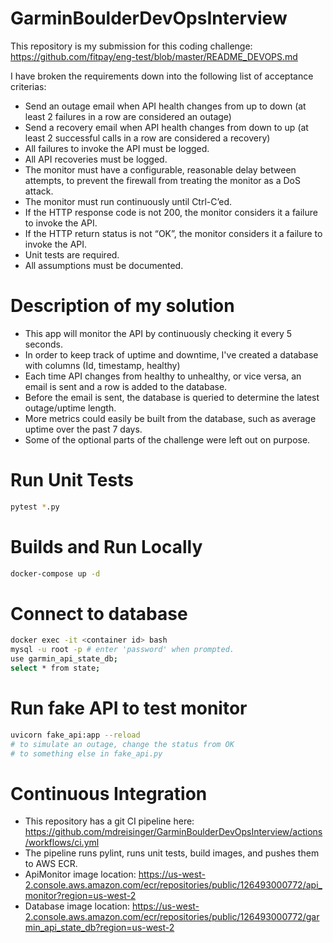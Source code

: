 # GarminBoulderDevOpsInterview

This repository is my submission for this coding challenge: https://github.com/fitpay/eng-test/blob/master/README_DEVOPS.md

I have broken the requirements down into the following list of acceptance criterias:

- Send an outage email when API health changes from up to down (at least 2 failures in a row are considered an outage)
- Send a recovery email when API health changes from down to up (at least 2 successful calls in a row are considered a recovery)
- All failures to invoke the API must be logged.
- All API recoveries must be logged.
- The monitor must have a configurable, reasonable delay between attempts, to prevent the firewall from treating the monitor as a DoS attack.
- The monitor must run continuously until Ctrl-C’ed.
- If the HTTP response code is not 200, the monitor considers it a failure to invoke the API.
- If the HTTP return status is not “OK”, the monitor considers it a failure to invoke the API.
- Unit tests are required.
- All assumptions must be documented.

# Description of my solution
- This app will monitor the API by continuously checking it every 5 seconds.
- In order to keep track of uptime and downtime, I've created a database with columns (Id, timestamp, healthy)
- Each time API changes from healthy to unhealthy, or vice versa, an email is sent and a row is added to the database.
- Before the email is sent, the database is queried to determine the latest outage/uptime length.
- More metrics could easily be built from the database, such as average uptime over the past 7 days.
- Some of the optional parts of the challenge were left out on purpose.

# Run Unit Tests
```bash
pytest *.py
```

# Builds and Run Locally
```bash
docker-compose up -d
```

# Connect to database
```bash
docker exec -it <container id> bash
mysql -u root -p # enter 'password' when prompted.
use garmin_api_state_db;
select * from state;
```

# Run fake API to test monitor
```bash
uvicorn fake_api:app --reload
# to simulate an outage, change the status from OK
# to something else in fake_api.py
```

# Continuous Integration
- This repository has a git CI pipeline here: https://github.com/mdreisinger/GarminBoulderDevOpsInterview/actions/workflows/ci.yml
- The pipeline runs pylint, runs unit tests, build images, and pushes them to AWS ECR.
- ApiMonitor image location: https://us-west-2.console.aws.amazon.com/ecr/repositories/public/126493000772/api_monitor?region=us-west-2
- Database image location: https://us-west-2.console.aws.amazon.com/ecr/repositories/public/126493000772/garmin_api_state_db?region=us-west-2
